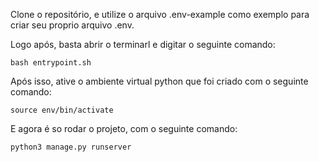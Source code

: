 Clone o repositório, e utilize o arquivo .env-example como exemplo para criar seu proprio arquivo .env.

Logo após, basta abrir o terminarl e digitar o seguinte comando:

```
bash entrypoint.sh
```

Após isso, ative o ambiente virtual python que foi criado com o seguinte comando:

```
source env/bin/activate
```

E agora é so rodar o projeto, com o seguinte comando:

```
python3 manage.py runserver
```
